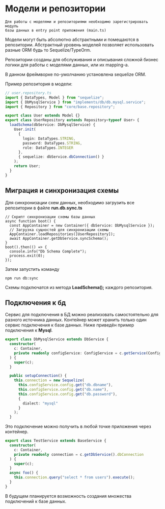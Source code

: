 # Модели и репозитории

```
Для работы с моделями и репозиториями необходимо зарегистрировать модуль
базы данных в entry point приложения (main.ts)
```

Модели могут быть абсолютно абстрактными и помещаются в репозитории. Абстрактный уровень моделей позволяет использовать
разные ORM будь то Sequelize/TypeOrm.

Репозитории созданы для обслуживания и описывания сложной бизнес логики для работы с моделями данных, или их mapping-а.

В данном фреймворке по-умолчанию установлена sequelize ORM.

Пример репозитория в модели:

```ts
// user.repository.ts
import { DataTypes, Model } from "sequelize";
import { DbMysqlService } from "implements/db/db.mysql.service";
import { Repository } from "core/base.repository";

export class User extends Model {}
export class UserRepository extends Repository<typeof User> {
  loadSchema(dbService: DbMysqlService) {
    User.init(
      {
        login: DataTypes.STRING,
        password: DataTypes.STRING,
        role: DataTypes.INTEGER
      },
      { sequelize: dbService.dbConnection() }
    );
    return User;
  }
}
```

## Миграция и синхронизация схемы 

Для синхронизации схем данных, необходимо загрузить все репозитории в файле **run.db.sync.ts**

```
// Скрипт синхронизации схемы базы данных
async function boot() {
  const AppContainer = new Container({ dbService: DbMysqlService });
  // Загрузка сущностей для синхронизации схемы
  AppContainer.loadRepositories([UserRepository]);
  await AppContainer.getDbService.syncSchema();
}
boot().then(() => {
  console.info("Db Schema Complete");
  process.exit(0);
});
```

Затем запустить команду 

`npm run db:sync`

Схемы подключатся из метода **LoadSchema();** каждого репозитория.

## Подключения к бд

Сервис для подключения в БД можно реализовать самостоятельно для разного источника данных. Контейнер может хранить только один сервис подключения к базе данных. Ниже приведён пример подключения к **Mysql**.

```ts
export class DbMysqlService extends DbService {
  constructor(
    c: Container,
    private readonly configService: ConfigService = c.getService(ConfigService)
  ) {
    super(c);
  }

  public setupConnection() {
    this.connection = new Sequelize(
      this.configService.config.get("db.dbname"),
      this.configService.config.get("db.name"),
      this.configService.config.get("db.password"),
      {
        dialect: "mysql"
      }
    );
  }

```

Это подключение можно получить в любой точке приложения через контейнер.

```ts
export class TestService extends BaseService {
  constructor(
    c: Container,
    private readonly connection = c.getDbService().dbConnection
  ) {
    super(c);
  }
  async foo() {
    this.connection.query("select * from users").execute();
  }
}
```

В будущем планируется возможность создания множества подключений к базе данных.